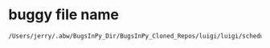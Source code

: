 # buggy file name

```text
/Users/jerry/.abw/BugsInPy_Dir/BugsInPy_Cloned_Repos/luigi/luigi/scheduler.py
```